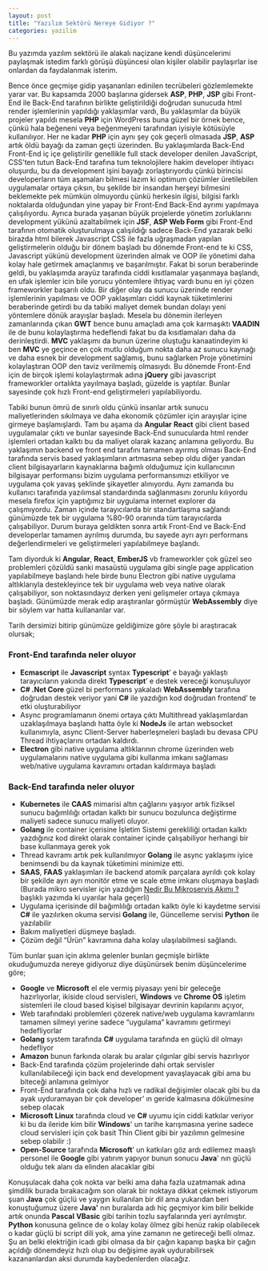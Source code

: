 ```yaml
---
layout: post
title: "Yazılım Sektörü Nereye Gidiyor ?"
categories: yazilim
---
```


Bu yazımda yazılım sektörü ile alakalı naçizane kendi düşüncelerimi paylaşmak istedim farklı görüşü düşüncesi olan kişiler olabilir paylaşırlar ise onlardan da faydalanmak isterim. 

Bence önce geçmişe gidip yaşananları edinilen tecrübeleri gözlemlemekte yarar var. Bu kapsamda 2000 başlarına gidersek **ASP**, **PHP**, **JSP** gibi Front-End ile Back-End tarafının birlikte geliştirildiği doğrudan sunucuda html render işlemlerinin yapıldığı yaklaşımlar vardı, Bu yaklaşımlar da büyük projeler yapıldı mesela **PHP** için WordPress buna güzel bir örnek bence, çünkü hala beğeneni veya beğenmeyeni tarafından iyisiyle kötüsüyle kullanılıyor. Her ne kadar **PHP** için aynı şey çok geçerli olmasada **JSP**, **ASP** artık öldü bayağı da zaman geçti üzerinden. Bu yaklaşımlarda Back-End Front-End iç içe geliştirilir genellikle full stack developer denilen JavaScript, CSS'ten tutun Back-End tarafına tum teknolojilere hakim developer ihtiyacı oluşurdu,  bu da development işini bayağı zorlaştırıyordu çünkü birincisi developerların tüm aşamaları bilmesi lazım ki optimum çözümler üretilebilen uygulamalar ortaya çıksın, bu şekilde bir insandan herşeyi bilmesini beklemekte pek mümkün olmuyordu çünkü herkesin ilgisi, bilgisi farklı noktalarda olduğundan yine yapay bir Front-End Back-End ayrımı yapılmaya çalışılıyordu. Ayrıca burada yaşanan büyük projelerde yönetim zorluklarını development yükünü azaltabilmek için **JSF**, **ASP Web Form** gibi Front-End tarafının otomatik oluşturulmaya çalışıldığı sadece Back-End yazarak belki birazda html bilerek Javascript CSS ile fazla uğraşmadan yapılan geliştirmelerin olduğu bir dönem başladı bu dönemde Front-end te ki CSS, Javascript yükünü development üzerinden almak ve OOP ile yönetimi daha kolay hale getirmek amaçlanmış ve başarılmıştır. Fakat bi sorun beraberinde geldi, bu yaklaşımda arayüz tarafında ciddi kısıtlamalar yaşanmaya başlandı, en ufak işlemler icin bile yorucu yöntemlere ihtiyaç vardı bunu en iyi çözen frameworkler başarılı oldu. Bir diğer olay da sunucu üzerinde render işlemlerinin yapılması ve OOP yaklaşımları ciddi kaynak tüketimlerini beraberinde getirdi bu da tabiki maliyet demek bundan dolayı yeni yöntemlere dönük arayışlar başladı. Mesela bu dönemin ilerleyen zamanlarında çıkan **GWT** bence bunu amaçladı ama çok karmaşıktı **VAADIN** ile de bunu kolaylaştırma hedeflendi  fakat bu da kısıtlamaları daha da derinleştirdi. **MVC** yaklaşımı da bunun üzerine oluştuğu kanaatindeyim ki ben **MVC** ye geçince en çok mutlu olduğum nokta daha az sunucu kaynağı ve daha esnek bir development sağlamış, bunu sağlarken Proje yönetimini kolaylaştıran OOP den taviz verilmemiş olmasıydı.  Bu dönemde Front-End için de birçok işlemi kolaylaştırmak adına **jQuery** gibi javascript frameworkler ortalıkta yayılmaya başladı, güzelde is yaptılar. Bunlar sayesinde çok hızlı Front-end geliştirmeleri yapılabiliyordu. 

Tabiki bunun ömrü de sınırlı oldu çünkü insanlar artık sunucu maliyetlerinden sıkılmaya ve daha ekonomik çözümler için arayışlar içine girmeye başlamışlardı. Tam bu aşama da **Angular** **React** gibi client based uygulamalar çıktı ve bunlar sayesinde Back-End sunucularda html render işlemleri ortadan kalktı bu da maliyet olarak kazanç anlamına geliyordu. Bu yaklaşımın backend ve front end tarafını tamamen ayırmış olması Back-End tarafında servis based yaklaşımların artmasına sebep oldu diğer yandan client bilgisayarların kaynaklarına bağımlı olduğumuz için kullanıcının bilgisayar performansı bizim uygulama performansımızı etkiliyor ve uygulama çok yavaş şeklinde şikayetler alınıyordu. Aynı zamanda bu kullanıcı tarafında yazılımsal standardında sağlanmasını zorunlu kılıyordu mesela firefox için yaptığımız bir uygulama internet explorer da çalışmıyordu. Zaman içinde tarayıcılarda bir standartlaşma sağlandı günümüzde tek bir uygulama %80-90 oranında tüm tarayıcılarda çalışabiliyor. Durum buraya geldikten sonra artık Front-End ve Back-End developerlar tamamen ayrılmış durumda,  bu sayede ayrı ayrı performans değerlendirmeleri ve geliştirmeleri yapılabilmeye başlandı. 

Tam diyorduk ki **Angular**, **React**, **EmberJS** vb frameworkler çok güzel seo problemleri çözüldü sanki masaüstü uygulama gibi single page application yapılabilmeye başlandı hele birde bunu Electron gibi native uygulama altlıklarıyla destekleyince tek bir uygulama web veya native olarak çalışabiliyor, son noktasındayız derken yeni gelişmeler ortaya çıkmaya başladı. Günümüzde merak edip araştıranlar görmüştür **WebAssembly** diye bir söylem var hatta kullananlar var.

Tarih dersimizi bitirip günümüze geldiğimize göre şöyle bi araştıracak olursak;

### Front-End tarafında neler oluyor

- **Ecmascript** ile **Javascript** syntax **Typescript**’ e bayağı yaklaştı tarayıcıların yakında direkt **Typescript**’ e destek vereceği konuşuluyor
- **C# .Net Core** güzel bi performans yakaladı **WebAssembly** tarafına doğrudan destek veriyor yani **C#** ile yazdığın kod doğrudan frontend’ te etki oluşturabiliyor
- Async programlamanın önemi ortaya çıktı Multithread yaklaşımlardan uzaklaşılmaya başlandı hatta öyle ki **NodeJs** ile artan websocket kullanımıyla, async Client-Server haberleşmeleri başladı bu devasa CPU Thread ihtiyaçlarını ortadan kaldırdı.
- **Electron** gibi native uygulama altlıklarının chrome üzerinden web uygulamalarını native uygulama gibi kullanma imkanı sağlaması web/native uygulama kavramını ortadan kaldırmaya başladı

### Back-End tarafında neler oluyor

- **Kubernetes** ile **CAAS** mimarisi altın çağlarını yaşıyor artık fiziksel sunucu bağımlılığı ortadan kalktı bir sunucu bozulunca değiştirme maliyeti sadece sunucu maliyeti oluyor.
- **Golang** ile container içerisine İşletim Sistemi gerekliliği ortadan kalktı yazdığınız kod direkt olarak  container içinde çalışabiliyor herhangi bir base kullanmaya gerek yok
- Thread kavramı artık pek kullanılmıyor **Golang** ile async yaklaşımı iyice benimsendi bu da kaynak tüketimini minimize etti.
- **SAAS**, **FAAS** yaklaşımları ile backend atomik parçalara ayrıldı çok kolay bir şekilde ayrı ayrı monitör etme ve scale etme imkanı oluşmaya başladı (Burada mikro servisler için yazdığım [Nedir Bu Mikroservis Akımı ?](https://fmarslan.com/microservice/2021/01/22/nedir-bu-mikroservis-akimi.html) başlıklı yazımda ki uyarılar hala geçerli)
- Uygulama içerisinde dil bağımlılığı ortadan kalktı öyle ki kaydetme servisi **C#** ile yazılırken okuma servisi **Golang** ile, Güncelleme servisi **Python** ile yazılabilir
- Bakım maliyetleri düşmeye başladı.
- Çözüm değil “Ürün” kavramına daha kolay ulaşılabilmesi sağlandı.


Tüm bunlar şuan için aklıma gelenler bunları geçmişle birlikte okuduğumuzda nereye gidiyoruz diye düşünürsek benim düşüncelerime göre;

- **Google** ve **Microsoft** el ele vermiş piyasayı yeni bir geleceğe hazırlıyorlar, ikiside cloud servisleri, **Windows**  ve **Chrome OS** işletim sistemleri ile cloud based kişisel bilgisayar devrinin kapılarını açıyor, 
- Web tarafındaki problemleri çözerek native/web uygulama kavramlarını tamamen silmeyi yerine sadece “uygulama“ kavramını getirmeyi hedefliyorlar
- **Golang** system tarafında **C#** uygulama tarafında en güçlü dil olmayı hedefliyor
- **Amazon** bunun farkında olarak bu aralar çılgınlar gibi servis hazırlıyor
- Back-End tarafında çözüm projelerinde dahi ortak servisler kullanılabileceği için back end development yavaşlayacak gibi ama bu biteceği anlamına gelmiyor
- Front-End tarafında çok daha hızlı ve radikal değişimler olacak gibi bu da ayak uyduramayan bir çok developer’ ın  geride kalmasına dökülmesine sebep olacak
- **Microsoft** **Linux** tarafında cloud ve **C#** uyumu için ciddi katkılar veriyor ki bu da ileride kim bilir **Windows**' un tarihe karışmasına yerine sadece cloud servisleri için çok basit Thin Client gibi bir yazılımın gelmesine sebep olabilir :)
- **Open-Source** tarafında **Microsoft**’ un katkıları göz ardı edilemez maaşlı personel ile **Google** gibi yatırım yapıyor bunun sonucu **Java**' nın güçlü olduğu tek alanı da elinden alacaklar gibi

Konuşulacak daha çok nokta var belki ama daha fazla uzatmamak adına şimdilik burada bırakacağım son olarak bir noktaya dikkat çekmek istiyorum şuan **Java** çok güçlü ve yaygın kullanılan bir dil ama yukarıdan beri konuştuğumuz üzere **Java'** nın buralarda adı hiç geçmiyor kim bilir belkide artık onunda **Pascal** **VBasic** gibi tarihin tozlu sayfalarında yeri ayrılmıştır. **Python** konusuna gelince de o kolay kolay ölmez gibi henüz rakip olabilecek o kadar güçlü bi script dili yok, ama yine zamanın ne getireceği belli olmaz. Şu an belki elektriğin icadı gibi olmasa da bir çağın kapanıp başka bir çağın açıldığı dönemdeyiz hızlı olup bu değişime ayak uydurabilirsek kazananlardan aksi durumda kaybedenlerden olacağız.
